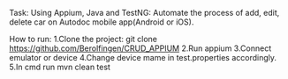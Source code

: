 Task: Using Appium, Java and TestNG: Automate the process of add, edit, delete car on Autodoc mobile app(Android or iOS).

How to run:
1.Clone the project: git clone https://github.com/Berolfingen/CRUD_APPIUM
2.Run appium
3.Connect emulator or device
4.Change device mame in test.properties accordingly.
5.In cmd run mvn clean test
